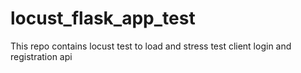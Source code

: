 # locust_flask_app_test
This repo contains locust test to load and stress test client login and registration api
